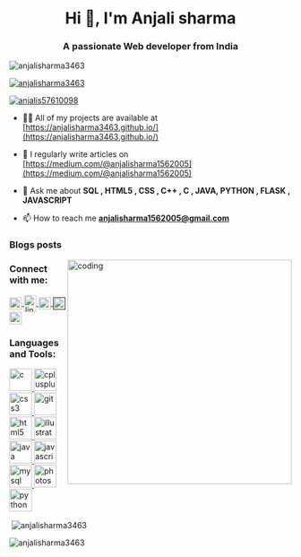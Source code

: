 <h1 align="center">Hi 👋, I'm Anjali sharma</h1>
<h3 align="center">A passionate Web developer from India</h3>

<p align="left"> <img src="https://komarev.com/ghpvc/?username=anjalisharma3463&label=Profile%20views&color=0e75b6&style=flat" alt="anjalisharma3463" /> </p>

<p align="left"> <a href="https://github.com/ryo-ma/github-profile-trophy"><img src="https://github-profile-trophy.vercel.app/?username=anjalisharma3463" alt="anjalisharma3463" /></a> </p>

<p align="left"> <a href="https://twitter.com/anjalis57610098" target="blank"><img src="https://img.shields.io/twitter/follow/anjalis57610098?logo=twitter&style=for-the-badge" alt="anjalis57610098" /></a> </p>

- 👨‍💻 All of my projects are available at [https://anjalisharma3463.github.io/](https://anjalisharma3463.github.io/)

- 📝 I regularly write articles on [https://medium.com/@anjalisharma1562005](https://medium.com/@anjalisharma1562005)

- 💬 Ask me about **SQL , HTML5 , CSS , C++ , C , JAVA, PYTHON , FLASK , JAVASCRIPT**

- 📫 How to reach me **anjalisharma1562005@gmail.com**

### Blogs posts
<!-- BLOG-POST-LIST:START -->
<!-- BLOG-POST-LIST:END -->
<img align ="right" alt="coding" width="400" src="https://steamuserimages-a.akamaihd.net/ugc/1631947648964785474/81CBA15178466DD47195A239232202E78987B714/?imw=637&imh=358&ima=fit&impolicy=Letterbox&imcolor=%23000000&letterbox=true">
<h3 align="left">Connect with me:</h3>
<p align="left">
  <a href="https://twitter.com/AnjaliS57610098">
  <img align="center" alt="Anjalisharma| Twitter" width="22px" src="https://help.twitter.com/content/dam/help-twitter/brand/logo.png" />
</a>
<a href="https://www.linkedin.com/in/anjali-sharma%F0%9F%9A%80-760a06238/ ">
  <img align="center" alt="linkdin" width="22px" src="https://assets.stickpng.com/images/580b57fcd9996e24bc43c528.png" height ="30" width="40" />
</a>
<a href="https://www.instagram.com/coder_infinity1/ ">
  <img align="center" alt="Instagram" width="22px" src="https://assets.stickpng.com/images/580b57fcd9996e24bc43c521.png" />
</a>
<a href="">
  <img align="center" alt="Profile" width="22px" src="https://www.freepnglogos.com/uploads/discord-logo-png/discord-u2013-swiss-geeks-23.png" />
</a>
<a href="anjalisharma1562005@gmail.com">
  <img align="center" alt=" Mail" width="22px" src="https://storage.googleapis.com/gweb-uniblog-publish-prod/images/Gmail.max-1100x1100.png" />
</a>
</p>



   

<h3 align="left">Languages and Tools:</h3>
<p align="left">
  <a href="[https://www.cprogramming.com/](https://tse3.mm.bing.net/th?id=OIP.bkbn2-K7c9rMBV5dvYXDrQHaIh&pid=Api&P=0&h=220)" target="_blank" rel="noreferrer">
    <img src="https://devicons.github.io/devicon/devicon.git/icons/c/c-original.svg" alt="c" width="40" height="40"/>
  </a>
  <a href="[https://www.w3schools.com/cpp/](https://tse1.mm.bing.net/th?id=OIP.ggb-3B-8LRfbgS0lPLYNxwHaIU&pid=Api&P=0&h=220)" target="_blank" rel="noreferrer">
    <img src="https://devicons.github.io/devicon/devicon.git/icons/cplusplus/cplusplus-original.svg" alt="cplusplus" width="40" height="40"/>
  </a>
  <a href="[https://www.w3schools.com/css/](https://tse2.mm.bing.net/th?id=OIP.lxU5oKoy-oTFJR8RVVq7CQHaEW&pid=Api&P=0&h=220)" target="_blank" rel="noreferrer">
    <img src="https://devicons.github.io/devicon/devicon.git/icons/css3/css3-original.svg" alt="css3" width="40" height="40"/>
  </a>
  <a href="https://git-scm.com/" target="_blank" rel="noreferrer">
    <img src="https://www.vectorlogo.zone/logos/git-scm/git-scm-icon.svg" alt="git" width="40" height="40"/>
  </a>
  <a href="[https://www.w3.org/html/](https://tse2.mm.bing.net/th?id=OIP.sxgAuWLSIvPXh0cZ2bmQvgHaIj&pid=Api&P=0&h=220)" target="_blank" rel="noreferrer">
    <img src="https://devicons.github.io/devicon/devicon.git/icons/html5/html5-original.svg" alt="html5" width="40" height="40"/>
  </a>
  <a href="https://www.adobe.com/in/products/illustrator.html" target="_blank" rel="noreferrer">
    <img src="https://www.vectorlogo.zone/logos/adobe_illustrator/adobe_illustrator-icon.svg" alt="illustrator" width="40" height="40"/>
  </a>
  <a href="[https://www.java.com](https://tse1.mm.bing.net/th?id=OIP.PPB02Q499YYK-SeXk2iW0wHaEK&pid=Api&P=0&h=220)" target="_blank" rel="noreferrer">
    <img src="https://devicons.github.io/devicon/devicon.git/icons/java/java-original.svg" alt="java" width="40" height="40"/>
  </a>
  <a href="[https://developer.mozilla.org/en-US/docs/Web/JavaScript](https://tse4.mm.bing.net/th?id=OIP.XzKf8LSJK5Mm1InNQVUw9wHaIZ&pid=Api&P=0&h=220)" target="_blank" rel="noreferrer">
    <img src="https://devicons.github.io/devicon/devicon.git/icons/javascript/javascript-original.svg" alt="javascript" width="40" height="40"/>
  </a>
  <a href="[https://www.mysql.com/](https://tse3.mm.bing.net/th?id=OIP.NPn1Kl-7SeSbRo6GHGiVLwAAAA&pid=Api&P=0&h=220)" target="_blank" rel="noreferrer">
    <img src="https://devicons.github.io/devicon/devicon.git/icons/mysql/mysql-original.svg" alt="mysql" width="40" height="40"/>
  </a>
  <a href="[https://www.photoshop.com/en](https://tse4.mm.bing.net/th?id=OIP.F1Aavx-5ElbTGNLuLSlwLgHaHO&pid=Api&P=0&h=220)" target="_blank" rel="noreferrer">
    <img src="https://devicons.github.io/devicon/devicon.git/icons/photoshop/photoshop-line.svg" alt="photoshop" width="40" height="40"/>
  </a>
  <a href="[https://www.python.org](https://tse4.mm.bing.net/th?id=OIP.C3mFbOhS8o5T01XL0e64IAHaHa&pid=Api&P=0&h=220)" target="_blank" rel="noreferrer">
    <img src="https://devicons.github.io/devicon/devicon.git/icons/python/python-original.svg" alt="python" width="40" height="40"/>
  </a>
</p>

<p>&nbsp;<img align="center" src="https://github-readme-stats.vercel.app/api?username=anjalisharma3463&show_icons=true&locale=en&theme=tokyonight" alt="anjalisharma3463" /></p>

<p><img align="center" src="https://github-readme-streak-stats.herokuapp.com/?user=anjalisharma3463&theme=tokyonight" alt="anjalisharma3463" /></p>
